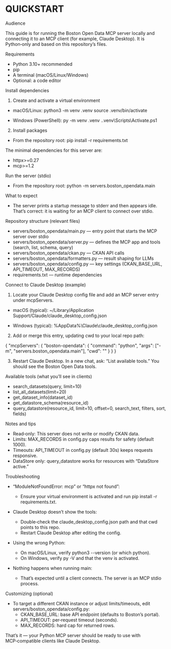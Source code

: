 # QUICKSTART

Audience

This guide is for running the Boston Open Data MCP server locally and connecting it to an MCP client (for example, Claude Desktop). It is Python‑only and based on this repository’s files.

Requirements

- Python 3.10+ recommended
- pip
- A terminal (macOS/Linux/Windows)
- Optional: a code editor

Install dependencies

1) Create and activate a virtual environment

- macOS/Linux:
  python3 -m venv .venv
  source .venv/bin/activate

- Windows (PowerShell):
  py -m venv .venv
  .\.venv\Scripts\Activate.ps1

2) Install packages

- From the repository root:
  pip install -r requirements.txt

The minimal dependencies for this server are:
- httpx>=0.27
- mcp>=1.2

Run the server (stdio)

- From the repository root:
  python -m servers.boston_opendata.main

What to expect

- The server prints a startup message to stderr and then appears idle. That’s correct: it is waiting for an MCP client to connect over stdio.

Repository structure (relevant files)

- servers/boston_opendata/main.py — entry point that starts the MCP server over stdio
- servers/boston_opendata/server.py — defines the MCP app and tools (search, list, schema, query)
- servers/boston_opendata/ckan.py — CKAN API calls
- servers/boston_opendata/formatters.py — result shaping for LLMs
- servers/boston_opendata/config.py — key settings (CKAN_BASE_URL, API_TIMEOUT, MAX_RECORDS)
- requirements.txt — runtime dependencies

Connect to Claude Desktop (example)

1) Locate your Claude Desktop config file and add an MCP server entry under mcpServers.

- macOS (typical):
  ~/Library/Application Support/Claude/claude_desktop_config.json

- Windows (typical):
  %AppData%\Claude\claude_desktop_config.json

2) Add or merge this entry, updating cwd to your local repo path:

{
  "mcpServers": {
    "boston-opendata": {
      "command": "python",
      "args": ["-m", "servers.boston_opendata.main"],
      "cwd": "<path-to-your-cloned-repo>"
    }
  }
}

3) Restart Claude Desktop. In a new chat, ask: “List available tools.” You should see the Boston Open Data tools.

Available tools (what you’ll see in clients)

- search_datasets(query, limit=10)
- list_all_datasets(limit=20)
- get_dataset_info(dataset_id)
- get_datastore_schema(resource_id)
- query_datastore(resource_id, limit=10, offset=0, search_text, filters, sort, fields)

Notes and tips

- Read‑only: This server does not write or modify CKAN data.
- Limits: MAX_RECORDS in config.py caps results for safety (default 1000).
- Timeouts: API_TIMEOUT in config.py (default 30s) keeps requests responsive.
- DataStore only: query_datastore works for resources with “DataStore active.”

Troubleshooting

- “ModuleNotFoundError: mcp” or “httpx not found”:
  - Ensure your virtual environment is activated and run pip install -r requirements.txt.

- Claude Desktop doesn’t show the tools:
  - Double‑check the claude_desktop_config.json path and that cwd points to this repo.
  - Restart Claude Desktop after editing the config.

- Using the wrong Python:
  - On macOS/Linux, verify python3 --version (or which python).
  - On Windows, verify py -V and that the venv is activated.

- Nothing happens when running main:
  - That’s expected until a client connects. The server is an MCP stdio process.

Customizing (optional)

- To target a different CKAN instance or adjust limits/timeouts, edit servers/boston_opendata/config.py:
  - CKAN_BASE_URL: base API endpoint (defaults to Boston’s portal).
  - API_TIMEOUT: per‑request timeout (seconds).
  - MAX_RECORDS: hard cap for returned rows.

That’s it — your Python MCP server should be ready to use with MCP‑compatible clients like Claude Desktop.
